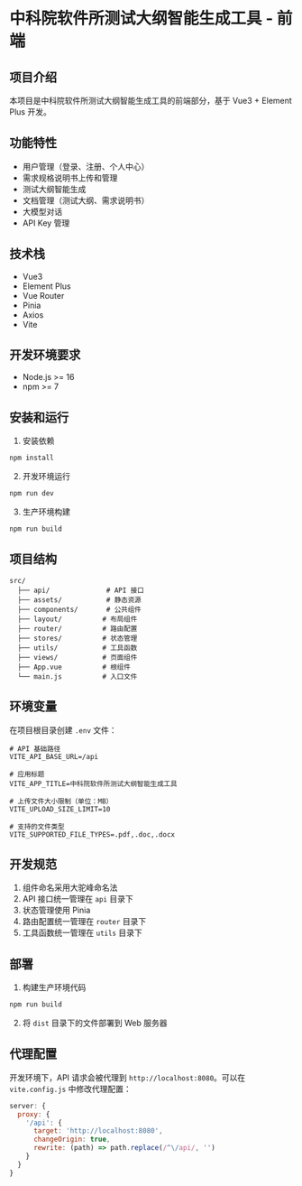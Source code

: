 # 中科院软件所测试大纲智能生成工具 - 前端

## 项目介绍

本项目是中科院软件所测试大纲智能生成工具的前端部分，基于 Vue3 + Element Plus 开发。

## 功能特性

- 用户管理（登录、注册、个人中心）
- 需求规格说明书上传和管理
- 测试大纲智能生成
- 文档管理（测试大纲、需求说明书）
- 大模型对话
- API Key 管理

## 技术栈

- Vue3
- Element Plus
- Vue Router
- Pinia
- Axios
- Vite

## 开发环境要求

- Node.js >= 16
- npm >= 7

## 安装和运行

1. 安装依赖

```bash
npm install
```

2. 开发环境运行

```bash
npm run dev
```

3. 生产环境构建

```bash
npm run build
```

## 项目结构

```
src/
  ├── api/              # API 接口
  ├── assets/           # 静态资源
  ├── components/       # 公共组件
  ├── layout/          # 布局组件
  ├── router/          # 路由配置
  ├── stores/          # 状态管理
  ├── utils/           # 工具函数
  ├── views/           # 页面组件
  ├── App.vue          # 根组件
  └── main.js          # 入口文件
```

## 环境变量

在项目根目录创建 `.env` 文件：

```
# API 基础路径
VITE_API_BASE_URL=/api

# 应用标题
VITE_APP_TITLE=中科院软件所测试大纲智能生成工具

# 上传文件大小限制（单位：MB）
VITE_UPLOAD_SIZE_LIMIT=10

# 支持的文件类型
VITE_SUPPORTED_FILE_TYPES=.pdf,.doc,.docx
```

## 开发规范

1. 组件命名采用大驼峰命名法
2. API 接口统一管理在 `api` 目录下
3. 状态管理使用 Pinia
4. 路由配置统一管理在 `router` 目录下
5. 工具函数统一管理在 `utils` 目录下

## 部署

1. 构建生产环境代码

```bash
npm run build
```

2. 将 `dist` 目录下的文件部署到 Web 服务器

## 代理配置

开发环境下，API 请求会被代理到 `http://localhost:8080`。可以在 `vite.config.js` 中修改代理配置：

```javascript
server: {
  proxy: {
    '/api': {
      target: 'http://localhost:8080',
      changeOrigin: true,
      rewrite: (path) => path.replace(/^\/api/, '')
    }
  }
}
```

